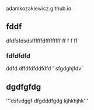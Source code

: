  adamkozakiewicz.github.io
## fddf
dfdfsfdsdsffffffdfffffffff
ff
f
f
ff
### fdfdfdfd

ddfd
dffdfdfddfdfd
' sfgdghjfdv'

dgdfgfdg
---

'''dsfvdggf
dfgdddfgdg
kjhkhjhk'''
